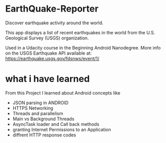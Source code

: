 # EarthQuake-Reporter
Discover earthquake activity around the world.

This app displays a list of recent earthquakes in the world from the U.S. Geological Survey (USGS) organization.

Used in a Udacity course in the Beginning Android Nanodegree.
More info on the USGS Earthquake API available at: https://earthquake.usgs.gov/fdsnws/event/1/

# what i have learned
From this Project I learned about Android concepts like

* JSON parsing in ANDROID
* HTTPS Networking
* Threads and parallelism
* Main vs Background Threads
* AsyncTask loader and Call back methods
* granting Internet Permissions to an Application
* diffrent HTTP response codes
